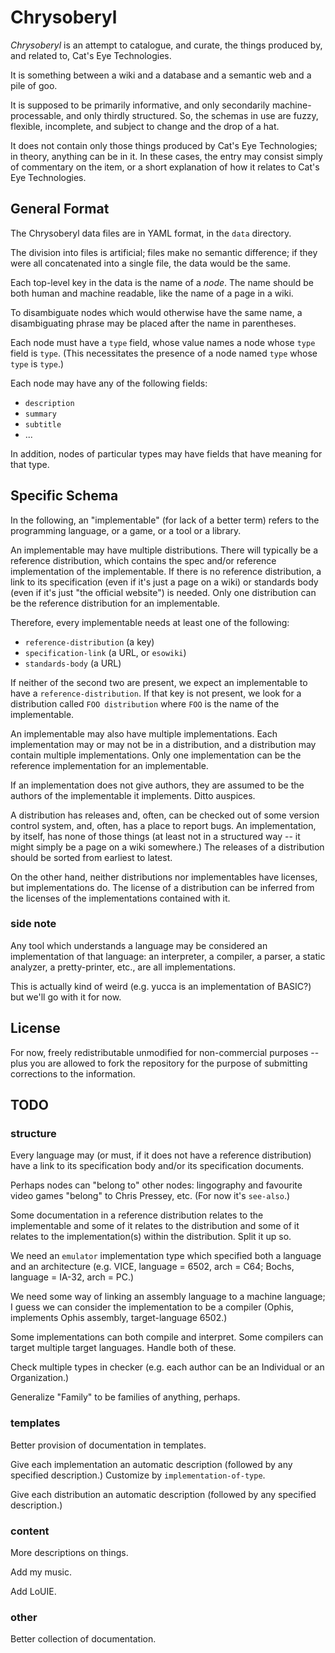 Chrysoberyl
===========

*Chrysoberyl* is an attempt to catalogue, and curate, the things produced
by, and related to, Cat's Eye Technologies.

It is something between a wiki and a database and a semantic web and a
pile of goo.

It is supposed to be primarily informative, and only secondarily machine-
processable, and only thirdly structured.  So, the schemas in use are
fuzzy, flexible, incomplete, and subject to change and the drop of a hat.

It does not contain only those things produced by Cat's Eye Technologies;
in theory, anything can be in it.  In these cases, the entry may consist
simply of commentary on the item, or a short explanation of how it relates
to Cat's Eye Technologies.

General Format
--------------

The Chrysoberyl data files are in YAML format, in the `data` directory.

The division into files is artificial; files make no semantic difference;
if they were all concatenated into a single file, the data would be the
same.

Each top-level key in the data is the name of a *node*.  The name should
be both human and machine readable, like the name of a page in a wiki.

To disambiguate nodes which would otherwise have the same name, a
disambiguating phrase may be placed after the name in parentheses.

Each node must have a `type` field, whose value names a node whose `type`
field is `type`.  (This necessitates the presence of a node named `type`
whose `type` is `type`.)

Each node may have any of the following fields:

*   `description`
*   `summary`
*   `subtitle`
*   ...

In addition, nodes of particular types may have fields that have meaning
for that type.

Specific Schema
---------------

In the following, an "implementable" (for lack of a better term)
refers to the programming language, or a game, or a tool or a library.

An implementable may have multiple distributions.  There will typically be
a reference distribution, which contains the spec and/or reference
implementation of the implementable.  If there is no reference distribution,
a link to its specification (even if it's just a page on a wiki) or
standards body (even if it's just "the official website") is needed.
Only one distribution can be the reference distribution for an implementable.

Therefore, every implementable needs at least one of the following:

*   `reference-distribution` (a key)
*   `specification-link` (a URL, or `esowiki`)
*   `standards-body` (a URL)

If neither of the second two are present, we expect an implementable to
have a `reference-distribution`.  If that key is not present, we look
for a distribution called `FOO distribution` where `FOO` is the name of
the implementable.

An implementable may also have multiple implementations.  Each implementation
may or may not be in a distribution, and a distribution may contain
multiple implementations.  Only one implementation can be the reference
implementation for an implementable.

If an implementation does not give authors, they are assumed to be the
authors of the implementable it implements.  Ditto auspices.

A distribution has releases and, often, can be checked out of some version
control system, and, often, has a place to report bugs.  An implementation,
by itself, has none of those things (at least not in a structured way -- it
might simply be a page on a wiki somewhere.)  The releases of a distribution
should be sorted from earliest to latest.

On the other hand, neither distributions nor implementables have licenses,
but implementations do.  The license of a distribution can be inferred from
the licenses of the implementations contained with it.

### side note ###

Any tool which understands a language may be considered an implementation
of that language: an interpreter, a compiler, a parser, a static analyzer, a
pretty-printer, etc., are all implementations.

This is actually kind of weird (e.g. yucca is an implementation of BASIC?)
but we'll go with it for now.

License
-------

For now, freely redistributable unmodified for non-commercial purposes --
plus you are allowed to fork the repository for the purpose of submitting
corrections to the information.

TODO
----

### structure ###

Every language may (or must, if it does not have a reference distribution)
have a link to its specification body and/or its specification documents.

Perhaps nodes can "belong to" other nodes: lingography and favourite
video games "belong" to Chris Pressey, etc.  (For now it's `see-also`.)

Some documentation in a reference distribution relates to the implementable
and some of it relates to the distribution and some of it relates to
the implementation(s) within the distribution.  Split it up so.

We need an `emulator` implementation type which specified both a language
and an architecture (e.g. VICE, language = 6502, arch = C64;
Bochs, language = IA-32, arch = PC.)

We need some way of linking an assembly language to a machine language;
I guess we can consider the implementation to be a compiler (Ophis,
implements Ophis assembly, target-language 6502.)

Some implementations can both compile and interpret.  Some compilers
can target multiple target languages.  Handle both of these.

Check multiple types in checker (e.g. each author can be an Individual or
an Organization.)

Generalize "Family" to be families of anything, perhaps.

### templates ###

Better provision of documentation in templates.

Give each implementation an automatic description (followed by any
specified description.)  Customize by `implementation-of-type`.

Give each distribution an automatic description (followed by any
specified description.)

### content ###

More descriptions on things.

Add my music.

Add LoUIE.

### other ###

Better collection of documentation.
